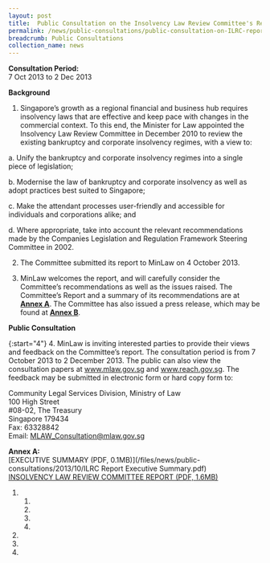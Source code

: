 ```yaml
---
layout: post
title:  Public Consultation on the Insolvency Law Review Committee's Report
permalink: /news/public-consultations/public-consultation-on-ILRC-report
breadcrumb: Public Consultations
collection_name: news
---
```


<style>
.1 li .alpha li{list-style-type: alpha-lower;}
</style>

**Consultation Period:**  
7 Oct 2013 to 2 Dec 2013

**Background**

1. Singapore’s growth as a regional financial and business hub requires insolvency laws that are effective and keep pace with changes in the commercial context.  To this end, the Minister for Law appointed the Insolvency Law Review Committee in December 2010 to review the existing bankruptcy and corporate insolvency regimes, with a view to:

a. Unify the bankruptcy and corporate insolvency regimes into a single piece of legislation;

b. Modernise the law of bankruptcy and corporate insolvency as well as adopt practices best suited to Singapore;

c. Make the attendant processes user-friendly and accessible for individuals and corporations alike; and

d. Where appropriate, take into account the relevant recommendations made by the Companies Legislation and Regulation Framework Steering Committee in 2002.

2. The Committee submitted its report to MinLaw on 4 October 2013. 

3. MinLaw welcomes the report, and will carefully consider the Committee’s recommendations as well as the issues raised.  The Committee’s Report and a summary of its recommendations are at **<u>Annex A</u>**.  The Committee has also issued a press release, which may be found at **<u>Annex B</u>**.

**Public Consultation**

{:start="4"}
4.  MinLaw is inviting interested parties to provide their views and feedback on the Committee’s report.  The consultation period is from 7 October 2013 to 2 December 2013.  The public can also view the consultation papers at www.mlaw.gov.sg and www.reach.gov.sg.  The feedback may be submitted in electronic form or hard copy form to:

Community Legal Services Division, Ministry of Law  
100 High Street  
#08-02, The Treasury  
Singapore 179434  
Fax: 63328842  
Email: MLAW_Consultation@mlaw.gov.sg

**Annex A:**    
[EXECUTIVE SUMMARY (PDF, 0.1MB)](/files/news/public-consultations/2013/10/ILRC Report Executive Summary.pdf)  
[INSOLVENCY LAW REVIEW COMMITTEE REPORT (PDF, 1.6MB)](/files/news/public-consultations/2013/10/RevisedReportoftheInsolvencyLawReviewCommittee.pdf)  



<ol class="1">
     <li>
          <ol class="alpha">
               <li></li>
               <li></li>
               <li></li>
               <li></li>
          </ol>
     </li>
     <li></li>
     <li></li>
     <li></li>
</ol>
